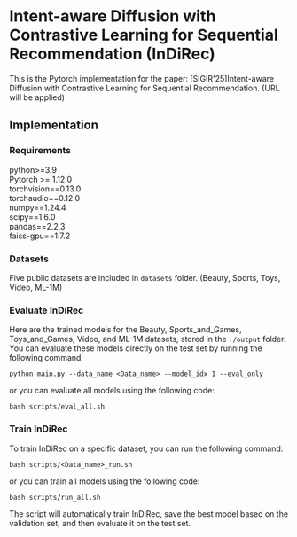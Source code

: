 # Intent-aware Diffusion with Contrastive Learning for Sequential Recommendation (InDiRec)


This is the Pytorch implementation for the paper: [SIGIR'25]Intent-aware Diffusion with Contrastive Learning for Sequential Recommendation. (URL will be applied)

## Implementation
### Requirements

python>=3.9<br>
Pytorch >= 1.12.0 <br>
torchvision==0.13.0 <br>
torchaudio==0.12.0<br>
numpy==1.24.4 <br>
scipy==1.6.0 <br>
pandas==2.2.3<br>
faiss-gpu==1.7.2

### Datasets
Five public datasets are included in `datasets` folder. (Beauty, Sports, Toys, Video, ML-1M)

### Evaluate InDiRec
Here are the trained models for the Beauty, Sports_and_Games, Toys_and_Games, Video, and ML-1M datasets, stored in the `./output` folder. <br>
You can evaluate these models directly on the test set by running the following command:

```
python main.py --data_name <Data_name> --model_idx 1 --eval_only
```
or you can evaluate all models using the following code:
```
bash scripts/eval_all.sh
```

### Train InDiRec
To train InDiRec on a specific dataset, you can run the following command: 
```
bash scripts/<Data_name>_run.sh
```
or you can train all models using the following code:
```
bash scripts/run_all.sh
```

The script will automatically train InDiRec, save the best model based on the validation set, and then evaluate it on the test set.

